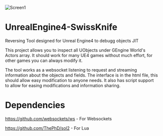 ![Screen1](https://i.imgur.com/v6K9PNz.png)
# UnrealEngine4-SwissKnife
Reversing Tool designed for Unreal Engine4 to debugg objects JIT

This project allows you to inspect all UObjects under GEngine World's Actors array.
It should work for many UE4 games without much effort, for other games you can always modify it.

The tool works as a websocket listening to request and streaming information about the objects and fields.
The interface is in the html file, this should allow easy modification to anyone needs.
It also has script support to allow for easing modifications and information sharing.


# Dependencies

https://github.com/websockets/ws - For Websockets

https://github.com/ThePhD/sol2 - For Lua
